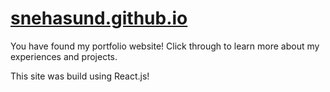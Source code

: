 # <a href=http://snehasund.github.io>snehasund.github.io</a>

<p>You have found my portfolio website! Click through to learn more about my experiences and projects. </p>
<p>This site was build using React.js!</p>
